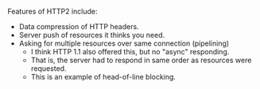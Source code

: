 Features of HTTP2 include:

* Data compression of HTTP headers.
* Server push of resources it thinks you need.
* Asking for multiple resources over same connection (pipelining)
    * I think HTTP 1.1 also offered this, but no "async" responding.
    * That is, the server had to respond in same order as resources
      were requested.
    * This is an example of head-of-line blocking.
